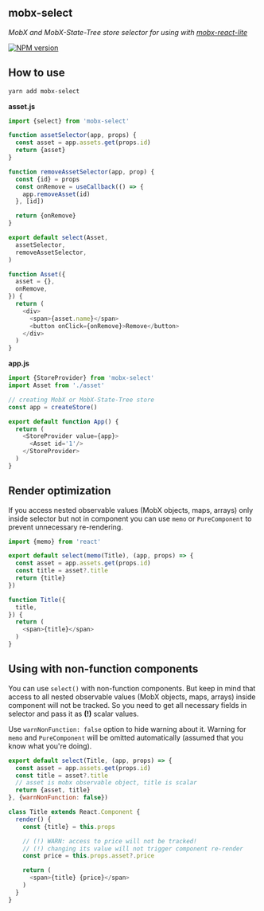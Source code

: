 ## mobx-select

_MobX and MobX-State-Tree store selector for using with [mobx-react-lite](https://github.com/mobxjs/mobx-react-lite)_

[![NPM version](https://img.shields.io/npm/v/mobx-select.svg)](https://www.npmjs.com/package/mobx-select)

## How to use

```bash
yarn add mobx-select
```

**asset.js**
```js
import {select} from 'mobx-select'

function assetSelector(app, props) {
  const asset = app.assets.get(props.id)
  return {asset}
}

function removeAssetSelector(app, prop) {
  const {id} = props
  const onRemove = useCallback(() => {
    app.removeAsset(id)
  }, [id])

  return {onRemove}
}

export default select(Asset,
  assetSelector,
  removeAssetSelector,
)

function Asset({
  asset = {},
  onRemove,
}) {
  return (
    <div>
      <span>{asset.name}</span>
      <button onClick={onRemove}>Remove</button>
    </div>
  )
}
```

**app.js**
```js
import {StoreProvider} from 'mobx-select'
import Asset from './asset'

// creating MobX or MobX-State-Tree store
const app = createStore()

export default function App() {
  return (
    <StoreProvider value={app}>
      <Asset id='1'/>
    </StoreProvider>
  )
}
```

## Render optimization

If you access nested observable values (MobX objects, maps, arrays) only inside
selector but not in component you can use `memo` or `PureComponent`
to prevent unnecessary re-rendering.

```js
import {memo} from 'react'

export default select(memo(Title), (app, props) => {
  const asset = app.assets.get(props.id)
  const title = asset?.title
  return {title}
})

function Title({
  title,
}) {
  return (
    <span>{title}</span>
  )
}
```

## Using with non-function components

You can use `select()` with non-function components. But keep in mind that
access to all nested observable values (MobX objects, maps, arrays) inside
component will not be tracked. So you need to get all necessary fields in
selector and pass it as **(!)** scalar values.

Use `warnNonFunction: false` option to hide warning about it. Warning for `memo`
and `PureComponent` will be omitted automatically (assumed that you know what
you're doing). 

```js
export default select(Title, (app, props) => {
  const asset = app.assets.get(props.id)
  const title = asset?.title
  // asset is mobx observable object, title is scalar
  return {asset, title}
}, {warnNonFunction: false})

class Title extends React.Component {
  render() {
    const {title} = this.props

    // (!) WARN: access to price will not be tracked!
    // (!) changing its value will not trigger component re-render 
    const price = this.props.asset?.price

    return (
      <span>{title} {price}</span>
    )
  }
}
```
